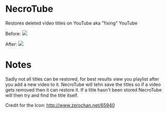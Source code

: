 NecroTube
=========

Restores deleted video titles on YouTube aka "fixing" YouTube

Before:
<img src="http://i.imgur.com/7Sa914u.png"/>

After:
<img src="http://i.imgur.com/8f1sUQX.png"/>

Notes
===

Sadly not all titles can be restored, for best results view you playlist after you add a new video to it.
NecroTube will tehn save the titles so if a video gets removed then it can restore it.
If a title hasn't been stored NecroTube will then try and find the title itself.

Credit for the Icon: http://www.zerochan.net/65940

